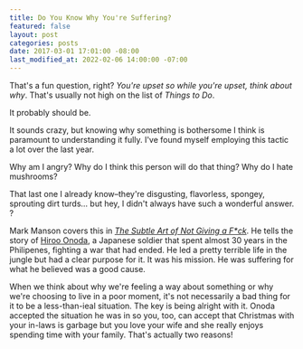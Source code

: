 ```yaml
---
title: Do You Know Why You're Suffering?
featured: false
layout: post
categories: posts
date: 2017-03-01 17:01:00 -08:00
last_modified_at: 2022-02-06 14:00:00 -07:00
---
```


That's a fun question, right? _You're upset so while you're upset, think about why_. That's usually not high on the list of _Things to Do_.

It probably should be.

It sounds crazy, but knowing why something is bothersome I think is paramount to understanding it fully. I've found myself employing this tactic a lot over the last year.

Why am I angry? Why do I think this person will do that thing? Why do I hate mushrooms?

That last one I already know–they're disgusting, flavorless, spongey, sprouting dirt turds… but hey, I didn't always have such a wonderful answer. ?

Mark Manson covers this in _[The Subtle Art of Not Giving a F*ck](https://amzn.to/2J2k4Bh)_. He tells the story of [Hiroo Onoda](https://amzn.to/2J2k4Bh), a Japanese soldier that spent almost 30 years in the Philipenes, fighting a war that had ended. He led a pretty terrible life in the jungle but had a clear purpose for it. It was his mission. He was suffering for what he believed was a good cause.

When we think about why we're feeling a way about something or why we're choosing to live in a poor moment, it's not necessarily a bad thing for it to be a less-than-ieal situation. The key is being alright with it. Onoda accepted the situation he was in so you, too, can accept that Christmas with your in-laws is garbage but you love your wife and she really enjoys spending time with your family. That's actually two reasons!

